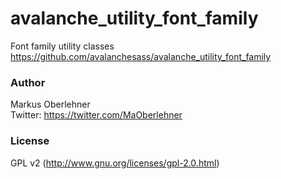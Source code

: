 # avalanche_utility_font_family
Font family utility classes  
https://github.com/avalanchesass/avalanche_utility_font_family

### Author
Markus Oberlehner  
Twitter: https://twitter.com/MaOberlehner

### License
GPL v2 (http://www.gnu.org/licenses/gpl-2.0.html)
